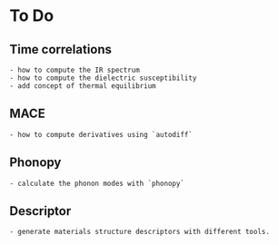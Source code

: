 # To Do

## Time correlations
    - how to compute the IR spectrum
    - how to compute the dielectric susceptibility
    - add concept of thermal equilibrium

## MACE
    - how to compute derivatives using `autodiff`

## Phonopy
    - calculate the phonon modes with `phonopy`

## Descriptor
    - generate materials structure descriptors with different tools.
